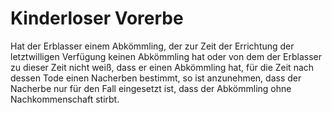 # Kinderloser Vorerbe

Hat der Erblasser einem Abkömmling, der zur Zeit der Errichtung der letztwilligen Verfügung keinen Abkömmling hat oder von dem der Erblasser zu dieser Zeit nicht weiß, dass er einen Abkömmling hat, für die Zeit nach dessen Tode einen Nacherben bestimmt, so ist anzunehmen, dass der Nacherbe nur für den Fall eingesetzt ist, dass der Abkömmling ohne Nachkommenschaft stirbt. 


